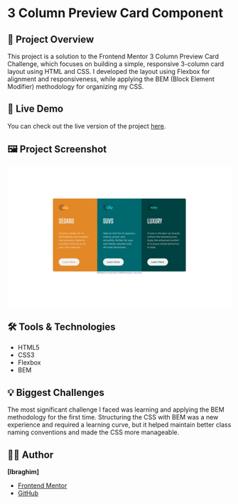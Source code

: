 # 3 Column Preview Card Component

## 📄 Project Overview
This project is a solution to the Frontend Mentor 3 Column Preview Card Challenge, which focuses on building a simple, responsive 3-column card layout using HTML and CSS. I developed the layout using Flexbox for alignment and responsiveness, while applying the BEM (Block Element Modifier) methodology for organizing my CSS. 

## 🚀 Live Demo
You can check out the live version of the project [here](https://soy-ibrag.github.io/Frontend-Mentor-Column-Preview-Card-Challenge/).

## 🖼️ Project Screenshot
![Screenshot of the project](final%20product.png)

## 🛠️ Tools & Technologies
- HTML5
- CSS3
- Flexbox
- BEM

## 💡 Biggest Challenges
The most significant challenge I faced was learning and applying the BEM methodology for the first time. Structuring the CSS with BEM was a new experience and required a learning curve, but it helped maintain better class naming conventions and made the CSS more manageable.

## 🧑‍💻 Author
**[Ibraghim]**  
- [Frontend Mentor](https://www.frontendmentor.io/profile/Soy-Ibrag)  
- [GitHub](https://github.com/Soy-Ibrag)

